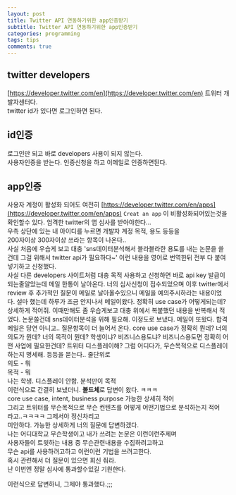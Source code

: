 ```yaml
---
layout: post
title: Twitter API 연동하기위한 app인증받기
subtitle: Twitter API 연동하기위한 app인증받기
categories: programming
tags: tips
comments: true
---
```



## twitter developers
[https://developer.twitter.com/en](https://developer.twitter.com/en)
트위터 개발자센터다.  
twitter id가 있다면 로그인하면 된다.  

## id인증
로그인만 되고 바로 developers 사용이 되지 않는다.  
사용자인증을 받는다. 인증신청을 하고 이메일로 인증하면된다.  

## app인증
사용자 계정이 활성화 되어도 여전히 
[https://developer.twitter.com/en/apps](https://developer.twitter.com/en/apps) 
`Creat an app` 이 비활성화되어있는것을 확인할수 있다.
엄격한 twitter의 앱 심사를 받아야한다...  
우측 상단에 있는 내 아이디를 누르면 개발자 계정 목적, 용도 등등을  
200자이상 300자이상 쓰라는 항목이 나온다..  
사실 처음에 우습게 보고 대충 'sns데이터분석해서 블라블라한 용도를 내는 논문을 쓸건데 그걸 위해서 twitter api가 필요하다~' 이런 내용을 영어로 번역한뒤 전부 다 붙여넣기하고 신청했다.  
사실 다른 developers 사이트처럼 대충 목적 사용하고 신청하면 바로 api key 발급이 되는줄알았는데
메일 한통이 날아온다. 너의 심사신청이 접수되었으며 이후 twitter에서 review 후 추가적인 질문이 메일로 날아올수있으니
메일을 예의주시하라는 내용이었다. 
설마 했는데 하루가 조금 안지나서 메일이왔다. 
정확히 use case가 어떻게되는데? 상세하게 적어줘.
이때만해도 좀 우습게보고 대충 위에서 복붙했던 내용을 반복해서 적었다.
논문쓸건데 sns데이터분석을 위해 필요해. 이정도로 보냈다.
메일이 또왔다. 합격 메일은 당연 아니고.. 질문항목이 더 늘어서 온다.
core use case가 정확히 뭔데? 
너의 의도가 뭔데?
너의 목적이 뭔데?
학생이냐?
비즈니스용도냐?
비즈니스용도면 정확히 어떤 사업에 필요한건데? 
트위터 디스플레이해? 그럼 어디다가, 무슨목적으로 디스플레이하는지 명세해.
등등을 묻는다..
줄단위로  
의도 - 뭐  
목적 - 뭐  
나는 학생. 디스플레이 안함. 분석만이 목적  
이런식으로 간결히 보냈더니.
**볼드체**로 답변이 왔다. ㅋㅋㅋ  
core use case, intent, business purpose  가능한 상세히 적어   
그리고 트위터를 무슨목적으로 무슨 컨텐츠를 어떻게 어떤기법으로 분석하는지 적어   
라고..ㅋㅋㅋㅋ
그제서야 정신차리고  
미안하다. 가능한 상세하게 너의 질문에 답변하겠다.  
나는 어디대학교 무슨학생이고 내가 쓰려는 논문은 이런이런주제며  
사용자들이 트윗하는 내용 중 무슨관련내용을 수집하려고하고  
무슨 api를 사용하려고하고 이런이런 기법을 쓰려고한다.  
혹시 관련해서 더 질문이 있으면 회신 줘라.  
난 이번엔 정말 심사에 통과할수있길 기원한다.  

이런식으로 답변하니, 그제야 통과했다.;;;  
